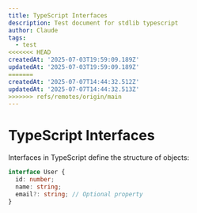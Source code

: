 ```yaml
---
title: TypeScript Interfaces
description: Test document for stdlib typescript
author: Claude
tags:
  - test
<<<<<<< HEAD
createdAt: '2025-07-03T19:59:09.189Z'
updatedAt: '2025-07-03T19:59:09.189Z'
=======
createdAt: '2025-07-07T14:44:32.512Z'
updatedAt: '2025-07-07T14:44:32.513Z'
>>>>>>> refs/remotes/origin/main
---
```

# TypeScript Interfaces

Interfaces in TypeScript define the structure of objects:

```typescript
interface User {
  id: number;
  name: string;
  email?: string; // Optional property
}
```
